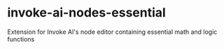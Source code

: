 # invoke-ai-nodes-essential
Extension for Invoke AI's node editor containing essential math and logic functions
